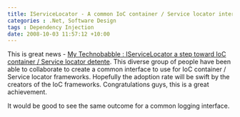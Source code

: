 ```yaml
---
title: IServiceLocator - A common IoC container / Service locator interface
categories : .Net, Software Design
tags : Dependency Injection
date: 2008-10-03 11:57:12 +10:00
---
```


This is great news - [My Technobabble : IServiceLocator a step toward IoC container / Service locator detente][0]. This diverse group of people have been able to collaborate to create a common interface to use for IoC container / Service locator frameworks. Hopefully the adoption rate will be swift by the creators of the IoC frameworks. Congratulations guys, this is a great achievement.

It would be good to see the same outcome for a common logging interface.

[0]: http://blogs.msdn.com/gblock/archive/2008/10/02/iservicelocator-a-step-toward-ioc-container-service-locator-detente.aspx
